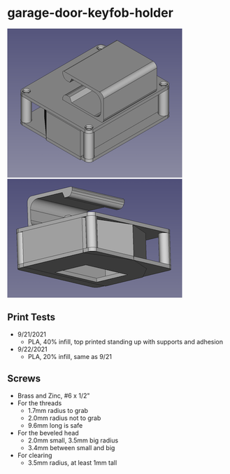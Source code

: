 # garage-door-keyfob-holder

![view01](media/view01.png)
![view02](media/view02.png)

## Print Tests
- 9/21/2021
    - PLA, 40% infill, top printed standing up with supports and adhesion
- 9/22/2021
    - PLA, 20% infill, same as 9/21

## Screws
- Brass and Zinc, #6 x 1/2"
- For the threads
    - 1.7mm radius to grab
    - 2.0mm radius not to grab
    - 9.6mm long is safe
- For the beveled head
    - 2.0mm small, 3.5mm big radius
    - 3.4mm between small and big
- For clearing
    - 3.5mm radius, at least 1mm tall